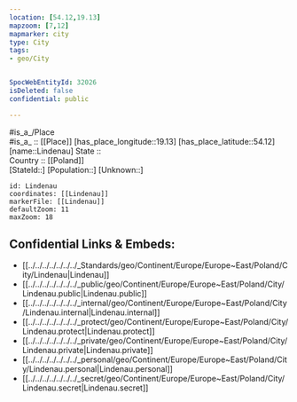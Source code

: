 ```yaml
---
location: [54.12,19.13] 
mapzoom: [7,12] 
mapmarker: city 
type: City
tags:
- geo/City


SpocWebEntityId: 32026
isDeleted: false
confidential: public

---
```

#is_a_/Place  
#is_a_ :: [[Place]] 
[has_place_longitude::19.13] 
[has_place_latitude::54.12] 
[name::Lindenau] 
State ::  
Country :: [[Poland]]  
[StateId::] 
[Population::] 
[Unknown::] 


```leaflet
id: Lindenau
coordinates: [[Lindenau]] 
markerFile: [[Lindenau]] 
defaultZoom: 11 
maxZoom: 18
```


## Confidential Links & Embeds: 
- [[../../../../../../../_Standards/geo/Continent/Europe/Europe~East/Poland/City/Lindenau|Lindenau]] 
- [[../../../../../../../_public/geo/Continent/Europe/Europe~East/Poland/City/Lindenau.public|Lindenau.public]] 
- [[../../../../../../../_internal/geo/Continent/Europe/Europe~East/Poland/City/Lindenau.internal|Lindenau.internal]] 
- [[../../../../../../../_protect/geo/Continent/Europe/Europe~East/Poland/City/Lindenau.protect|Lindenau.protect]] 
- [[../../../../../../../_private/geo/Continent/Europe/Europe~East/Poland/City/Lindenau.private|Lindenau.private]] 
- [[../../../../../../../_personal/geo/Continent/Europe/Europe~East/Poland/City/Lindenau.personal|Lindenau.personal]] 
- [[../../../../../../../_secret/geo/Continent/Europe/Europe~East/Poland/City/Lindenau.secret|Lindenau.secret]] 
